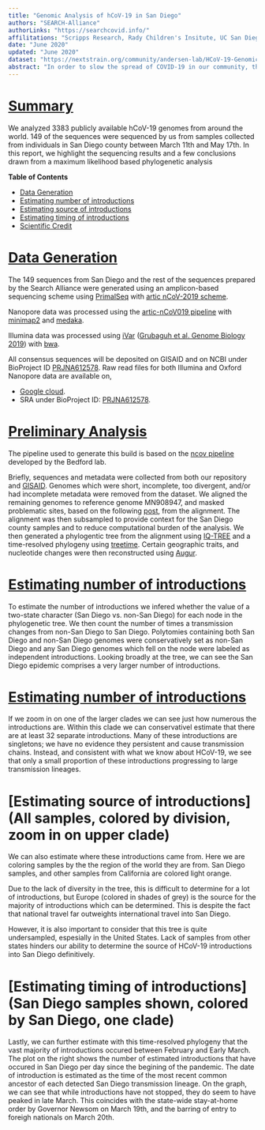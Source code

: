 ```yaml
---
title: "Genomic Analysis of hCoV-19 in San Diego"
authors: "SEARCH-Alliance"
authorLinks: "https://searchcovid.info/"
affilitations: "Scripps Research, Rady Children's Insitute, UC San Diego"
date: "June 2020"
updated: "June 2020"
dataset: "https://nextstrain.org/community/andersen-lab/HCoV-19-Genomics-Nextstrain/hCoV-19/usa/sandiego"
abstract: "In order to slow the spread of COVID-19 in our community, the SEARCH Alliance is sequencing virus samples from healthcare workers and utilizing publicly available genomic data to track the spread and evolution of hCoV-19."
---
```


# [Summary](https://nextstrain.org/community/andersen-lab/HCoV-19-Genomics-Nextstrain/hCoV-19/usa/sandiego?c=location&d=tree&p=full)

We analyzed 3383 publicly available hCoV-19 genomes from around the world. 149 of the sequences were sequenced by us from samples collected from individuals in San Diego county between March 11th and May 17th. In this report, we highlight the sequencing results and a few conclusions drawn from a maximum likelihood based phylogenetic analysis 

**Table of Contents**
* [Data Generation](https://nextstrain.org/community/narratives/andersen-lab/HCoV-19-Genomics-Nextstrain?n=3)
* [Estimating number of introductions](://nextstrain.org/community/narratives/andersen-lab/HCoV-19-Genomics-Nextstrain?n=4)
* [Estimating source of introductions](https://nextstrain.org/community/narratives/andersen-lab/HCoV-19-Genomics-Nextstrain?n=6)
* [Estimating timing of introductions](https://nextstrain.org/community/narratives/andersen-lab/HCoV-19-Genomics-Nextstrain?n=7)
* [Scientific Credit](https://nextstrain.org/community/narratives/andersen-lab/HCoV-19-Genomics-Nextstrain?n=8)

# [Data Generation]()
The 149 sequences from San Diego and the rest of the sequences prepared by the Search Alliance were generated using an amplicon-based sequencing scheme using [PrimalSeq](https://www.nature.com/articles/nprot.2017.066) with [artic nCoV-2019 scheme](https://github.com/artic-network/artic-ncov2019/tree/master/primer_schemes/nCoV-2019). 

Nanopore data was processed using the [artic-nCoV019 pipeline](https://github.com/artic-network/artic-ncov2019) with [minimap2](https://github.com/lh3/minimap2) and [medaka](https://github.com/nanoporetech/medaka).

Illumina data was processed using [iVar](https://github.com/andersen-lab/ivar) ([Grubaguh et al. Genome Biology 2019](https://genomebiology.biomedcentral.com/articles/10.1186/s13059-018-1618-7)) with [bwa](https://github.com/lh3/bwa).

All consensus sequences will be deposited on GISAID and on NCBI under BioProject ID [PRJNA612578](https://www.ncbi.nlm.nih.gov/bioproject/612578). Raw read files for both Illumina and Oxford Nanopore data are available on, 

* [Google cloud](https://console.cloud.google.com/storage/browser/andersen-lab_hcov-19-genomics).
* SRA under BioProject ID: [PRJNA612578](https://www.ncbi.nlm.nih.gov/bioproject/612578).

# [Preliminary Analysis](https://nextstrain.org/community/andersen-lab/HCoV-19-Genomics-Nextstrain/hCoV-19/usa/sandiego?c=region&d=tree&p=full)
The pipeline used to generate this build is based on the [ncov pipeline](https://github.com/nextstrain/ncov) developed by the Bedford lab. 

Briefly, sequences and metadata were collected from both our repository and [GISAID](https://gisaid.org/). Genomes which were short, incomplete, too divergent, and/or had incomplete metadata were removed from the dataset. We aligned the remaining genomes to reference genome MN908947, and masked problematic sites, based on the following [post](https://virological.org/t/issues-with-sars-cov-2-sequencing-data/473), from the alignment. The alignment was then subsampled to provide context for the San Diego county samples and to reduce computational burden of the analysis. We then generated a phylogentic tree from the alignment using [IQ-TREE](http://www.iqtree.org/) and a time-resolved phylogeny using [treetime](https://github.com/neherlab/treetime). Certain geographic traits, and nucleotide changes were then reconstructed using [Augur](https://github.com/nextstrain/augur).

# [Estimating number of introductions](https://nextstrain.org/community/andersen-lab/HCoV-19-Genomics-Nextstrain/hCoV-19/usa/sandiego)
To estimate the number of introductions we infered whether the value of a two-state character (San Diego vs. non-San Diego) for each node in the phylogenetic tree. We then count the number of times a transmission changes from non-San Diego to San Diego. Polytomies containing both San Diego and non-San Diego genomes were conservatively set as non-San Diego and any San Diego genomes which fell on the node were labeled as independent introductions. Looking broadly at the tree, we can see the San Diego epidemic comprises a very larger number of introductions.

# [Estimating number of introductions](https://nextstrain.org/community/andersen-lab/HCoV-19-Genomics-Nextstrain/hCoV-19/usa/sandiego?c=focal&d=tree&p=full?label=clade:z1)
If we zoom in on one of the larger clades we can see just how numerous the introductions are. Within this clade we can conservativel estimate that there are at least 32 separate introductions. Many of these introductions are singletons; we have no evidence they persistent and cause transmission chains. Instead, and consistent with what we know about HCoV-19, we see that only a small proportion of these introductions progressing to large transmission lineages.

# [Estimating source of introductions](All samples, colored by division, zoom in on upper clade)
We can also estimate where these introductions came from. Here we are coloring samples by the the region of the world they are from. San Diego samples, and other samples from California are colored light orange.

Due to the lack of diversity in the tree, this is difficult to determine for a lot of introductions, but Europe (colored in shades of grey) is the source for the majority of introductions which can be determined. This is despite the fact that national travel far outweights international travel into San Diego. 

However, it is also important to consider that this tree is quite undersampled, espesially in the United States. Lack of samples from other states hinders our ability to determine the source of HCoV-19 introductions into San Diego definitively.

# [Estimating timing of introductions](San Diego samples shown, colored by San Diego, one clade)
Lastly, we can further estimate with this time-resolved phylogeny that the vast majority of introductions occured between February and Early March. The plot on the right shows the number of estimated introductions that have occured in San Diego per day since the begining of the pandemic. The date of introduction is estimated as the time of the most recent common ancestor of each detected San Diego transmission lineage. On the graph, we can see that while introductions have not stopped, they do seem to have peaked in late March. This coincides with the state-wide stay-at-home order by Governor Newsom on March 19th, and the barring of entry to foreigh nationals on March 20th.



